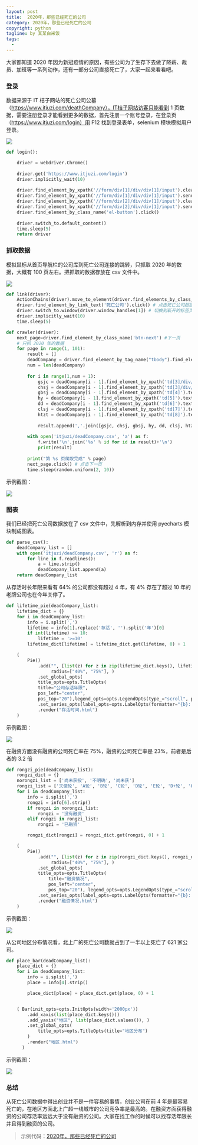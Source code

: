 ```yaml
---
layout: post     
title:  2020年，那些已经死亡的公司    
category: 2020年，那些已经死亡的公司
copyright: python                           
tagline: by 某某白米饭           
tags: 
  - 
---
```


大家都知道 2020 年因为新冠疫情的原因，有些公司为了生存下去做了降薪、裁员、加班等一系列动作，还有一部分公司直接死亡了，大家一起来看看吧。

<!--more-->

### 登录

数据来源于 IT 桔子网站的死亡公司公墓（https://www.itjuzi.com/deathCompany），IT桔子网站访客只能看到 1 页数据，需要注册登录才能看到更多的数据，首先注册一个账号登录，在登录页（https://www.itjuzi.com/login）用 F12 找到登录表单，selenium 模块模拟用户登录。

![](http://www.justdopython.com/assets/images/2020/09/deadCompany/d_0.png)


```python
def login():

    driver = webdriver.Chrome()
    
    driver.get('https://www.itjuzi.com/login')
    driver.implicitly_wait(10) 
    
    driver.find_element_by_xpath('//form/div[1]/div/div[1]/input').clear()
    driver.find_element_by_xpath('//form/div[1]/div/div[1]/input').send_keys('18821290263') 
    driver.find_element_by_xpath('//form/div[2]/div/div[1]/input').clear()
    driver.find_element_by_xpath('//form/div[2]/div/div[1]/input').send_keys('123456')
    driver.find_element_by_class_name('el-button').click()
    
    driver.switch_to.default_content()
    time.sleep(5)
    return driver
```

### 抓取数据

模拟鼠标从首页导航栏的公司库到死亡公司连接的跳转，只抓取 2020 年的数据，大概有 100 页左右。把抓取的数据存放在 csv 文件中。

![](http://www.justdopython.com/assets/images/2020/09/deadCompany/d_1.png)

```python
def link(driver):
    ActionChains(driver).move_to_element(driver.find_elements_by_class_name('more')[0]).perform() # 把鼠标移到公司库导航上面
    driver.find_element_by_link_text('死亡公司').click() # 点击死亡公司超链接
    driver.switch_to.window(driver.window_handles[1]) # 切换到新开的标签页
    driver.implicitly_wait(10)
    time.sleep(5)

def crawler(driver):
    next_page=driver.find_element_by_class_name('btn-next') #下一页
    # 只抓 2020 年的数据
    for page in range(1, 101):
        result = []
        deadCompany = driver.find_element_by_tag_name("tbody").find_elements_by_tag_name("tr")
        num = len(deadCompany)
        
        for i in range(1,num + 1):
            gsjc = deadCompany[i - 1].find_element_by_xpath('td[3]/div/h5/a').text # 公司简称
            chsj = deadCompany[i - 1].find_element_by_xpath('td[3]/div/p').text # 存活时间
            gbsj = deadCompany[i - 1].find_element_by_xpath('td[4]').text # 关闭时间
            hy = deadCompany[i - 1].find_element_by_xpath('td[5]').text # 所属行业
            dd = deadCompany[i - 1].find_element_by_xpath('td[6]').text # 公司地点
            clsj = deadCompany[i - 1].find_element_by_xpath('td[7]').text # 关闭时间
            htzt = deadCompany[i - 1].find_element_by_xpath('td[8]').text # 融资状态
    
            result.append(','.join([gsjc, chsj, gbsj, hy, dd, clsj, htzt]))
    
        with open('itjuzi/deadCompany.csv', 'a') as f:
            f.write('\n'.join('%s' % id for id in result)+'\n')
            print(result)
    
        print("第 %s 页爬取完成" % page)
        next_page.click() # 点击下一页
        time.sleep(random.uniform(2, 10))

```

示例截图：

![](http://www.justdopython.com/assets/images/2020/09/deadCompany/d_2.png)

### 图表

我们已经把死亡公司数据放在了 csv 文件中，先解析到内存并使用 pyecharts 模块制成图表。

```python
def parse_csv():
    deadCompany_list = []
    with open('itjuzi/deadCompany.csv', 'r') as f:
        for line in f.readlines():
            a = line.strip()
            deadCompany_list.append(a)
    return deadCompany_list
```

从存活时长年限来看有 64% 的公司都没有超过 4 年，有 4% 存在了超过 10 年的老牌公司也在今年关停了。

```python
def lifetime_pie(deadCompany_list):
    lifetime_dict = {}
    for i in deadCompany_list:
        info = i.split(',')
        lifetime = info[1].replace('存活', '').split('年')[0]
        if int(lifetime) >= 10:
            lifetime = '>=10'
        lifetime_dict[lifetime] = lifetime_dict.get(lifetime, 0) + 1

    (
        Pie()
            .add("", [list(z) for z in zip(lifetime_dict.keys(), lifetime_dict.values())],
                 radius=["40%", "75%"], )
            .set_global_opts(
            title_opts=opts.TitleOpts(
            title="公司存活年限",
            pos_left="center",
            pos_top="20"),legend_opts=opts.LegendOpts(type_="scroll", pos_left="80%", orient="vertical"), )
            .set_series_opts(label_opts=opts.LabelOpts(formatter="{b}: {d}%"), )
            .render("存活时间.html")
    )
```

示例截图：

![](http://www.justdopython.com/assets/images/2020/09/deadCompany/d_3.png)


在融资方面没有融资的公司死亡率在 75%，融资的公司死亡率是 23%，前者是后者的 3.2 倍

```python
def rongzi_pie(deadCompany_list):
    rongzi_dict = {}
    norongzi_list = ['尚未获投', '不明确', '尚未获']
    rongzi_list = ['天使轮', 'A轮', 'B轮', 'C轮', 'D轮', 'E轮', 'D+轮', '种子轮', 'A+轮', '新三板', '战略投资', 'B+轮', 'Pre-A轮']
    for i in deadCompany_list:
        info = i.split(',')
        rongzi = info[6].strip()
        if rongzi in norongzi_list:
            rongzi = '没有融资'
        elif rongzi in rongzi_list:
            rongzi = '已融资'

        rongzi_dict[rongzi] = rongzi_dict.get(rongzi, 0) + 1

    (
        Pie()
            .add("", [list(z) for z in zip(rongzi_dict.keys(), rongzi_dict.values())],
                 radius=["40%", "75%"], )
            .set_global_opts(
            title_opts=opts.TitleOpts(
                title="融资情况",
                pos_left="center",
                pos_top="20"), legend_opts=opts.LegendOpts(type_="scroll", pos_left="80%", orient="vertical"), )
            .set_series_opts(label_opts=opts.LabelOpts(formatter="{b}: {d}%"), )
            .render("融资情况.html")
    )
```

示例截图：

![](http://www.justdopython.com/assets/images/2020/09/deadCompany/d_4.png)


从公司地区分布情况看，北上广的死亡公司数就占到了一半以上死亡了 621 家公司。

```python
def place_bar(deadCompany_list):
    place_dict = {}
    for i in deadCompany_list:
        info = i.split(',')
        place = info[4].strip()

        place_dict[place] = place_dict.get(place, 0) + 1


    ( Bar(init_opts=opts.InitOpts(width='2000px'))
        .add_xaxis(list(place_dict.keys()))
        .add_yaxis("地区", list(place_dict.values()), )
        .set_global_opts(
            title_opts=opts.TitleOpts(title="地区分布")
        )
        .render("地区.html")
      )
```

示例截图：

![](http://www.justdopython.com/assets/images/2020/09/deadCompany/d_5.png)

### 总结

从死亡公司数据中得出创业并不是一件容易的事情，创业公司在前 4 年是最容易死亡的，在地区方面北上广超一线城市的公司竞争率是最高的。在融资方面获得融资的公司存活率远远大于没有融资的公司。大家在找工作的时候可以找存活年限长并且得到融资的公司。

> 示例代码：[2020年，那些已经死亡的公司](https://github.com/JustDoPython/python-examples/tree/master/moumoubaimifan/deadCompany)